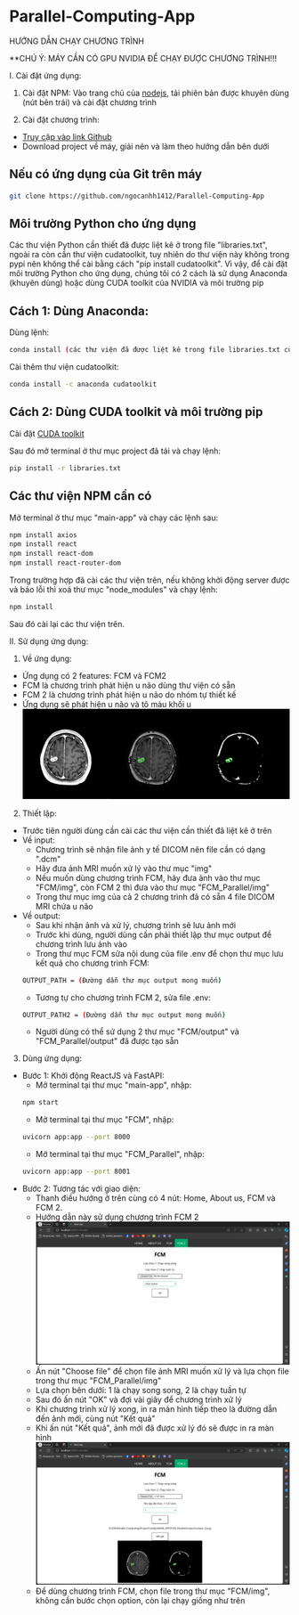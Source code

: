 # Parallel-Computing-App

HƯỚNG DẪN CHẠY CHƯƠNG TRÌNH

**CHÚ Ý: MÁY CẦN CÓ GPU NVIDIA ĐỂ CHẠY ĐƯỢC CHƯƠNG TRÌNH!!!

I. Cài đặt ứng dụng:
1. Cài đặt NPM: Vào trang chủ của [nodejs](https://nodejs.org/en), tải phiên bản được khuyên dùng (nút bên trái) và cài đặt chương trình

2. Cài đặt chương trình:
- [Truy cập vào link Github](https://github.com/ngocanhh1412/Parallel-Computing-App)
- Download project về máy, giải nén và làm theo hướng dẫn bên dưới

## Nếu có ứng dụng của Git trên máy
```bash
git clone https://github.com/ngocanhh1412/Parallel-Computing-App
```

## Môi trường Python cho ứng dụng
Các thư viện Python cần thiết đã được liệt kê ở trong file "libraries.txt", ngoài ra còn cần thư viện cudatoolkit, tuy nhiên do thư viện này không trong pypi nên không thể cài bằng cách "pip install cudatoolkit". Vì vậy, để cài đặt môi trường Python cho ứng dụng, chúng tôi có 2 cách là sử dụng Anaconda (khuyên dùng) hoặc dùng CUDA toolkit của NVIDIA và môi trường pip

## Cách 1: Dùng Anaconda:
Dùng lệnh:
```bash
conda install (các thư viện đã được liệt kê trong file libraries.txt cùng các phiên bản NÊN cài (Không bắt buộc))
```
Cài thêm thư viện cudatoolkit:
```bash
conda install -c anaconda cudatoolkit
```

## Cách 2: Dùng CUDA toolkit và môi trường pip
Cài đặt [CUDA toolkit](https://developer.nvidia.com/cuda-downloads)

Sau đó mở terminal ở thư mục project đã tải và chạy lệnh:
```bash
pip install -r libraries.txt
```

## Các thư viện NPM cần có
Mở terminal ở thư mục "main-app" và chạy các lệnh sau:
```bash
npm install axios
npm install react
npm install react-dom
npm install react-router-dom
```

Trong trường hợp đã cài các thư viện trên, nếu không khởi động server được và báo lỗi thì xoá thư mục "node_modules" và chạy lệnh:
```bash
npm install
```
Sau đó cài lại các thư viện trên.

II. Sử dụng ứng dụng:
1. Về ứng dụng:
- Ứng dụng có 2 features: FCM và FCM2
- FCM là chương trình phát hiện u não dùng thư viện có sẵn
- FCM 2 là chương trình phát hiện u não do nhóm tự thiết kế
- Ứng dụng sẽ phát hiện u não và tô màu khối u
![Alt text](image1.png)

2. Thiết lập:
- Trước tiên người dùng cần cài các thư viện cần thiết đã liệt kê ở trên
- Về input:
    + Chương trình sẽ nhận file ảnh y tế DICOM nên file cần có dạng ".dcm"
    + Hãy đưa ảnh MRI muốn xử lý vào thư mục "img" 
    + Nếu muốn dùng chương trình FCM, hãy đưa ảnh vào thư mục "FCM/img", còn FCM 2 thì đưa vào thư mục "FCM_Parallel/img"
    + Trong thư mục img của cả 2 chương trình đã có sẵn 4 file DICOM MRI chứa u não
- Về output:
    + Sau khi nhận ảnh và xử lý, chương trình sẽ lưu ảnh mới
    + Trước khi dùng, người dùng cần phải thiết lập thư mục output để chương trình lưu ảnh vào
    + Trong thư mục FCM sửa nội dung của file .env để chọn thư mục lưu kết quả cho chương trình FCM:
    ```bash
    OUTPUT_PATH = (Đường dẫn thư mục output mong muốn)
    ```
    + Tương tự cho chương trình FCM 2, sửa file .env:
    ```bash
    OUTPUT_PATH2 = (Đường dẫn thư mục output mong muốn)
    ```
    + Người dùng có thể sử dụng 2 thư mục "FCM/output" và "FCM_Parallel/output" đã được tạo sẵn

3. Dùng ứng dụng:
- Bước 1: Khởi động ReactJS và FastAPI:
    + Mở terminal tại thư mục "main-app", nhập: 
    ```bash
    npm start
    ```
    + Mở terminal tại thư mục "FCM", nhập: 
    ```bash
    uvicorn app:app --port 8000
    ```
    + Mở terminal tại thư mục "FCM_Parallel", nhập:
    ```bash
    uvicorn app:app --port 8001
    ```
- Bước 2: Tương tác với giao diện: 
    + Thanh điều hướng ở trên cùng có 4 nút: Home, About us, FCM và FCM 2. 
    + Hướng dẫn này sử dụng chương trình FCM 2
    ![Alt text](image2.png)
    + Ấn nút "Choose file" để chọn file ảnh MRI muốn xử lý và lựa chọn file trong thư mục "FCM_Parallel/img"
    + Lựa chọn bên dưới: 1 là chạy song song, 2 là chạy tuần tự
    + Sau đó ấn nút "OK" và đợi vài giây để chương trình xử lý
    + Khi chương trình xử lý xong, in ra màn hình tiếp theo là đường dẫn đến ảnh mới, cùng nút "Kết quả"
    + Khi ấn nút "Kết quả", ảnh mới đã được xử lý đó sẽ được in ra màn hình
    ![Alt text](image3.png)
    + Để dùng chương trình FCM, chọn file trong thư mục "FCM/img", không cần bước chọn option, còn lại chạy giống như trên
